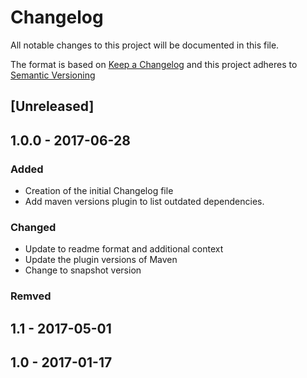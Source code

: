 # Changelog
All notable changes to this project will be documented in this file.

The format is based on [Keep a Changelog](http://keepachangelog.com/)
and this project adheres to [Semantic Versioning](http://semver.org/)

## [Unreleased]
## 1.0.0 - 2017-06-28

### Added
- Creation of the initial Changelog file
- Add maven versions plugin to list outdated dependencies.

### Changed
- Update to readme format and additional context
- Update the plugin versions of Maven
- Change to snapshot version 


### Remved


## 1.1 - 2017-05-01


## 1.0 - 2017-01-17






